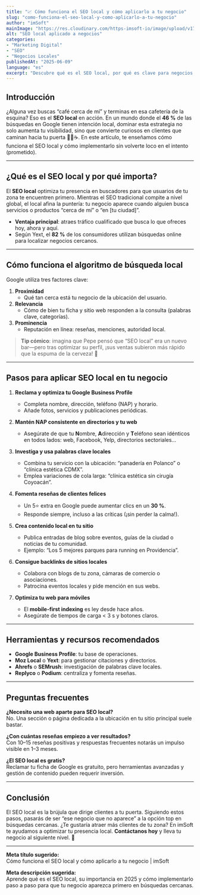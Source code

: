 ```yaml
---
title: "📈 Cómo funciona el SEO local y cómo aplicarlo a tu negocio"
slug: "como-funciona-el-seo-local-y-como-aplicarlo-a-tu-negocio"
author: "imSoft"
mainImage: "https://res.cloudinary.com/https-imsoft-io/image/upload/v1749497489/imsoft-images/articles/como-funciona-el-seo-local-y-como-aplicarlo-a-tu-negocio.png"
alt: "SEO local aplicado a negocios"
categories:
- "Marketing Digital"
- "SEO"
- "Negocios Locales"
publishedAt: "2025-06-09"
language: "es"
excerpt: "Descubre qué es el SEO local, por qué es clave para negocios con presencia física y aprende paso a paso cómo implementarlo."
---
```


## Introducción

¿Alguna vez buscas “café cerca de mí” y terminas en esa cafetería de la esquina? Eso es el **SEO local** en acción. En un mundo donde el **46 %** de las búsquedas en Google tienen intención local, dominar esta estrategia no solo aumenta tu visibilidad, sino que convierte curiosos en clientes que caminan hacia tu puerta 🚶‍♂️☕️. En este artículo, te enseñamos cómo funciona el SEO local y cómo implementarlo sin volverte loco en el intento (prometido).

---

## ¿Qué es el SEO local y por qué importa?

El **SEO local** optimiza tu presencia en buscadores para que usuarios de tu zona te encuentren primero. Mientras el SEO tradicional compite a nivel global, el local afina la puntería: tu negocio aparece cuando alguien busca servicios o productos “cerca de mí” o “en [tu ciudad]”.  
- **Ventaja principal**: atraes tráfico cualificado que busca lo que ofreces hoy, ahora y aquí.  
- Según Yext, el **82 %** de los consumidores utilizan búsquedas online para localizar negocios cercanos.

---

## Cómo funciona el algoritmo de búsqueda local

Google utiliza tres factores clave:  

1. **Proximidad**  
   - Qué tan cerca está tu negocio de la ubicación del usuario.  
2. **Relevancia**  
   - Cómo de bien tu ficha y sitio web responden a la consulta (palabras clave, categorías).  
3. **Prominencia**  
   - Reputación en línea: reseñas, menciones, autoridad local.

> **Tip cómico**: imagina que Pepe pensó que “SEO local” era un nuevo bar—pero tras optimizar su perfil, ¡sus ventas subieron más rápido que la espuma de la cerveza! 🍺

---

## Pasos para aplicar SEO local en tu negocio

1. **Reclama y optimiza tu Google Business Profile**  
   - Completa nombre, dirección, teléfono (NAP) y horario.  
   - Añade fotos, servicios y publicaciones periódicas.  

2. **Mantén NAP consistente en directorios y tu web**  
   - Asegúrate de que tu **N**ombre, **A**dirección y **T**eléfono sean idénticos en todos lados: web, Facebook, Yelp, directorios sectoriales…

3. **Investiga y usa palabras clave locales**  
   - Combina tu servicio con la ubicación: “panadería en Polanco” o “clínica estética CDMX”.  
   - Emplea variaciones de cola larga: “clínica estética sin cirugía Coyoacán”.

4. **Fomenta reseñas de clientes felices**  
   - Un 5⭐️ extra en Google puede aumentar clics en un **30 %**.  
   - Responde siempre, incluso a las críticas (¡sin perder la calma!).

5. **Crea contenido local en tu sitio**  
   - Publica entradas de blog sobre eventos, guías de la ciudad o noticias de tu comunidad.  
   - Ejemplo: “Los 5 mejores parques para running en Providencia”.

6. **Consigue backlinks de sitios locales**  
   - Colabora con blogs de tu zona, cámaras de comercio o asociaciones.  
   - Patrocina eventos locales y pide mención en sus webs.

7. **Optimiza tu web para móviles**  
   - El **mobile-first indexing** es ley desde hace años.  
   - Asegúrate de tiempos de carga < 3 s y botones claros.

---

## Herramientas y recursos recomendados

- **Google Business Profile**: tu base de operaciones.  
- **Moz Local** o **Yext**: para gestionar citaciones y directorios.  
- **Ahrefs** o **SEMrush**: investigación de palabras clave locales.  
- **Replyco** o **Podium**: centraliza y fomenta reseñas.  

---

## Preguntas frecuentes

**¿Necesito una web aparte para SEO local?**  
No. Una sección o página dedicada a la ubicación en tu sitio principal suele bastar.

**¿Con cuántas reseñas empiezo a ver resultados?**  
Con 10–15 reseñas positivas y respuestas frecuentes notarás un impulso visible en 1–3 meses.

**¿El SEO local es gratis?**  
Reclamar tu ficha de Google es gratuito, pero herramientas avanzadas y gestión de contenido pueden requerir inversión.

---

## Conclusión

El SEO local es la brújula que dirige clientes a tu puerta. Siguiendo estos pasos, pasarás de ser “ese negocio que no aparece” a la opción top en búsquedas cercanas. ¿Te gustaría atraer más clientes de tu zona? En imSoft te ayudamos a optimizar tu presencia local. **Contáctanos hoy** y lleva tu negocio al siguiente nivel. 🚀

---

**Meta título sugerido:**  
Cómo funciona el SEO local y cómo aplicarlo a tu negocio | imSoft

**Meta descripción sugerida:**  
Aprende qué es el SEO local, su importancia en 2025 y cómo implementarlo paso a paso para que tu negocio aparezca primero en búsquedas cercanas.  
